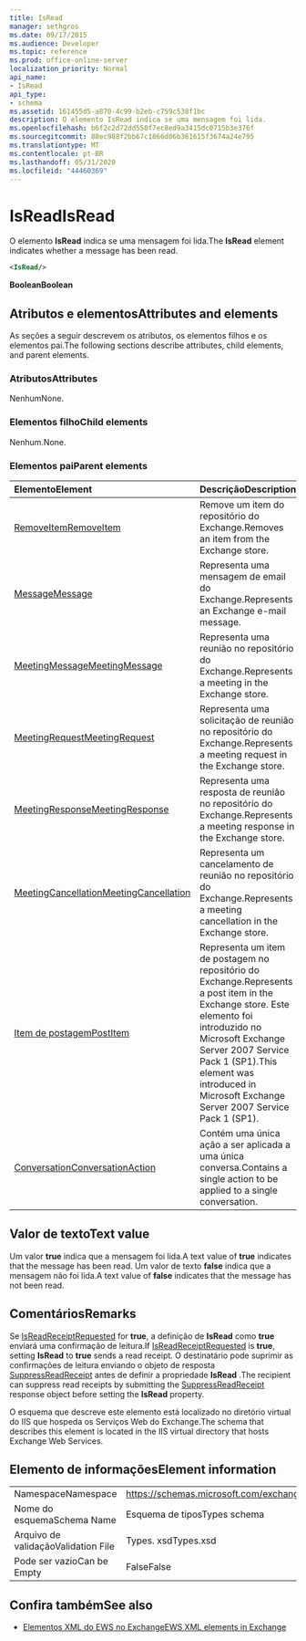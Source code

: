 ```yaml
---
title: IsRead
manager: sethgros
ms.date: 09/17/2015
ms.audience: Developer
ms.topic: reference
ms.prod: office-online-server
localization_priority: Normal
api_name:
- IsRead
api_type:
- schema
ms.assetid: 161455d5-a870-4c99-b2eb-c759c538f1bc
description: O elemento IsRead indica se uma mensagem foi lida.
ms.openlocfilehash: b6f2c2d72dd550f7ec8ed9a3415dc0715b3e376f
ms.sourcegitcommit: 88ec988f2bb67c1866d06b361615f3674a24e795
ms.translationtype: MT
ms.contentlocale: pt-BR
ms.lasthandoff: 05/31/2020
ms.locfileid: "44460369"
---
```

# <a name="isread"></a><span data-ttu-id="39ec5-103">IsRead</span><span class="sxs-lookup"><span data-stu-id="39ec5-103">IsRead</span></span>

<span data-ttu-id="39ec5-104">O elemento **IsRead** indica se uma mensagem foi lida.</span><span class="sxs-lookup"><span data-stu-id="39ec5-104">The **IsRead** element indicates whether a message has been read.</span></span> 
  
```XML
<IsRead/>
```

 <span data-ttu-id="39ec5-105">**Boolean**</span><span class="sxs-lookup"><span data-stu-id="39ec5-105">**Boolean**</span></span>
## <a name="attributes-and-elements"></a><span data-ttu-id="39ec5-106">Atributos e elementos</span><span class="sxs-lookup"><span data-stu-id="39ec5-106">Attributes and elements</span></span>

<span data-ttu-id="39ec5-107">As seções a seguir descrevem os atributos, os elementos filhos e os elementos pai.</span><span class="sxs-lookup"><span data-stu-id="39ec5-107">The following sections describe attributes, child elements, and parent elements.</span></span>
  
### <a name="attributes"></a><span data-ttu-id="39ec5-108">Atributos</span><span class="sxs-lookup"><span data-stu-id="39ec5-108">Attributes</span></span>

<span data-ttu-id="39ec5-109">Nenhum</span><span class="sxs-lookup"><span data-stu-id="39ec5-109">None.</span></span>
  
### <a name="child-elements"></a><span data-ttu-id="39ec5-110">Elementos filho</span><span class="sxs-lookup"><span data-stu-id="39ec5-110">Child elements</span></span>

<span data-ttu-id="39ec5-111">Nenhum.</span><span class="sxs-lookup"><span data-stu-id="39ec5-111">None.</span></span>
  
### <a name="parent-elements"></a><span data-ttu-id="39ec5-112">Elementos pai</span><span class="sxs-lookup"><span data-stu-id="39ec5-112">Parent elements</span></span>

|<span data-ttu-id="39ec5-113">**Elemento**</span><span class="sxs-lookup"><span data-stu-id="39ec5-113">**Element**</span></span>|<span data-ttu-id="39ec5-114">**Descrição**</span><span class="sxs-lookup"><span data-stu-id="39ec5-114">**Description**</span></span>|
|:-----|:-----|
|[<span data-ttu-id="39ec5-115">RemoveItem</span><span class="sxs-lookup"><span data-stu-id="39ec5-115">RemoveItem</span></span>](removeitem.md) <br/> |<span data-ttu-id="39ec5-116">Remove um item do repositório do Exchange.</span><span class="sxs-lookup"><span data-stu-id="39ec5-116">Removes an item from the Exchange store.</span></span>  <br/> |
|[<span data-ttu-id="39ec5-117">Message</span><span class="sxs-lookup"><span data-stu-id="39ec5-117">Message</span></span>](message-ex15websvcsotherref.md) <br/> |<span data-ttu-id="39ec5-118">Representa uma mensagem de email do Exchange.</span><span class="sxs-lookup"><span data-stu-id="39ec5-118">Represents an Exchange e-mail message.</span></span>  <br/> |
|[<span data-ttu-id="39ec5-119">MeetingMessage</span><span class="sxs-lookup"><span data-stu-id="39ec5-119">MeetingMessage</span></span>](meetingmessage.md) <br/> |<span data-ttu-id="39ec5-120">Representa uma reunião no repositório do Exchange.</span><span class="sxs-lookup"><span data-stu-id="39ec5-120">Represents a meeting in the Exchange store.</span></span>  <br/> |
|[<span data-ttu-id="39ec5-121">MeetingRequest</span><span class="sxs-lookup"><span data-stu-id="39ec5-121">MeetingRequest</span></span>](meetingrequest.md) <br/> |<span data-ttu-id="39ec5-122">Representa uma solicitação de reunião no repositório do Exchange.</span><span class="sxs-lookup"><span data-stu-id="39ec5-122">Represents a meeting request in the Exchange store.</span></span>  <br/> |
|[<span data-ttu-id="39ec5-123">MeetingResponse</span><span class="sxs-lookup"><span data-stu-id="39ec5-123">MeetingResponse</span></span>](meetingresponse.md) <br/> |<span data-ttu-id="39ec5-124">Representa uma resposta de reunião no repositório do Exchange.</span><span class="sxs-lookup"><span data-stu-id="39ec5-124">Represents a meeting response in the Exchange store.</span></span>  <br/> |
|[<span data-ttu-id="39ec5-125">MeetingCancellation</span><span class="sxs-lookup"><span data-stu-id="39ec5-125">MeetingCancellation</span></span>](meetingcancellation.md) <br/> |<span data-ttu-id="39ec5-126">Representa um cancelamento de reunião no repositório do Exchange.</span><span class="sxs-lookup"><span data-stu-id="39ec5-126">Represents a meeting cancellation in the Exchange store.</span></span>  <br/> |
|[<span data-ttu-id="39ec5-127">Item de postagem</span><span class="sxs-lookup"><span data-stu-id="39ec5-127">PostItem</span></span>](postitem.md) <br/> |<span data-ttu-id="39ec5-128">Representa um item de postagem no repositório do Exchange.</span><span class="sxs-lookup"><span data-stu-id="39ec5-128">Represents a post item in the Exchange store.</span></span> <span data-ttu-id="39ec5-129">Este elemento foi introduzido no Microsoft Exchange Server 2007 Service Pack 1 (SP1).</span><span class="sxs-lookup"><span data-stu-id="39ec5-129">This element was introduced in Microsoft Exchange Server 2007 Service Pack 1 (SP1).</span></span>  <br/> |
|[<span data-ttu-id="39ec5-130">Conversation</span><span class="sxs-lookup"><span data-stu-id="39ec5-130">ConversationAction</span></span>](conversationaction.md) <br/> |<span data-ttu-id="39ec5-131">Contém uma única ação a ser aplicada a uma única conversa.</span><span class="sxs-lookup"><span data-stu-id="39ec5-131">Contains a single action to be applied to a single conversation.</span></span>  <br/> |
   
## <a name="text-value"></a><span data-ttu-id="39ec5-132">Valor de texto</span><span class="sxs-lookup"><span data-stu-id="39ec5-132">Text value</span></span>

<span data-ttu-id="39ec5-133">Um valor **true** indica que a mensagem foi lida.</span><span class="sxs-lookup"><span data-stu-id="39ec5-133">A text value of **true** indicates that the message has been read.</span></span> <span data-ttu-id="39ec5-134">Um valor de texto **false** indica que a mensagem não foi lida.</span><span class="sxs-lookup"><span data-stu-id="39ec5-134">A text value of **false** indicates that the message has not been read.</span></span> 
  
## <a name="remarks"></a><span data-ttu-id="39ec5-135">Comentários</span><span class="sxs-lookup"><span data-stu-id="39ec5-135">Remarks</span></span>

<span data-ttu-id="39ec5-136">Se [IsReadReceiptRequested](isreadreceiptrequested.md) for **true**, a definição de **IsRead** como **true** enviará uma confirmação de leitura.</span><span class="sxs-lookup"><span data-stu-id="39ec5-136">If [IsReadReceiptRequested](isreadreceiptrequested.md) is **true**, setting **IsRead** to **true** sends a read receipt.</span></span> <span data-ttu-id="39ec5-137">O destinatário pode suprimir as confirmações de leitura enviando o objeto de resposta [SuppressReadReceipt](suppressreadreceipt.md) antes de definir a propriedade **IsRead** .</span><span class="sxs-lookup"><span data-stu-id="39ec5-137">The recipient can suppress read receipts by submitting the [SuppressReadReceipt](suppressreadreceipt.md) response object before setting the **IsRead** property.</span></span> 
  
<span data-ttu-id="39ec5-138">O esquema que descreve este elemento está localizado no diretório virtual do IIS que hospeda os Serviços Web do Exchange.</span><span class="sxs-lookup"><span data-stu-id="39ec5-138">The schema that describes this element is located in the IIS virtual directory that hosts Exchange Web Services.</span></span>
  
## <a name="element-information"></a><span data-ttu-id="39ec5-139">Elemento de informações</span><span class="sxs-lookup"><span data-stu-id="39ec5-139">Element information</span></span>

|||
|:-----|:-----|
|<span data-ttu-id="39ec5-140">Namespace</span><span class="sxs-lookup"><span data-stu-id="39ec5-140">Namespace</span></span>  <br/> |https://schemas.microsoft.com/exchange/services/2006/types  <br/> |
|<span data-ttu-id="39ec5-141">Nome do esquema</span><span class="sxs-lookup"><span data-stu-id="39ec5-141">Schema Name</span></span>  <br/> |<span data-ttu-id="39ec5-142">Esquema de tipos</span><span class="sxs-lookup"><span data-stu-id="39ec5-142">Types schema</span></span>  <br/> |
|<span data-ttu-id="39ec5-143">Arquivo de validação</span><span class="sxs-lookup"><span data-stu-id="39ec5-143">Validation File</span></span>  <br/> |<span data-ttu-id="39ec5-144">Types. xsd</span><span class="sxs-lookup"><span data-stu-id="39ec5-144">Types.xsd</span></span>  <br/> |
|<span data-ttu-id="39ec5-145">Pode ser vazio</span><span class="sxs-lookup"><span data-stu-id="39ec5-145">Can be Empty</span></span>  <br/> |<span data-ttu-id="39ec5-146">False</span><span class="sxs-lookup"><span data-stu-id="39ec5-146">False</span></span>  <br/> |
   
## <a name="see-also"></a><span data-ttu-id="39ec5-147">Confira também</span><span class="sxs-lookup"><span data-stu-id="39ec5-147">See also</span></span>



- [<span data-ttu-id="39ec5-148">Elementos XML do EWS no Exchange</span><span class="sxs-lookup"><span data-stu-id="39ec5-148">EWS XML elements in Exchange</span></span>](ews-xml-elements-in-exchange.md)

